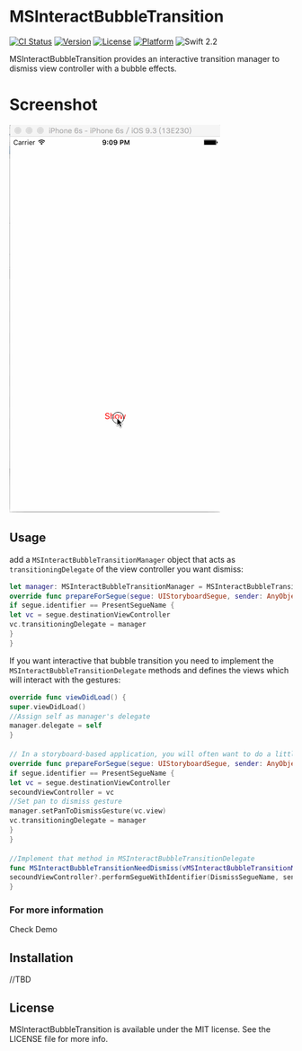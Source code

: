 # MSInteractBubbleTransition

[![CI Status](http://img.shields.io/travis/Mars-Shen/MSInteractBubbleTransition.svg?style=flat)](https://travis-ci.org/Mars-Shen/MSInteractBubbleTransition)
[![Version](https://img.shields.io/cocoapods/v/MSInteractBubbleTransition.svg?style=flat)](http://cocoapods.org/pods/MSInteractBubbleTransition)
[![License](https://img.shields.io/cocoapods/l/MSInteractBubbleTransition.svg?style=flat)](http://cocoapods.org/pods/MSInteractBubbleTransition)
[![Platform](https://img.shields.io/cocoapods/p/MSInteractBubbleTransition.svg?style=flat)](http://cocoapods.org/pods/MSInteractBubbleTransition)
![Swift 2.2](https://img.shields.io/badge/swift-2.2-orange.svg)

MSInteractBubbleTransition provides an interactive transition manager to dismiss view controller with a bubble effects.

# Screenshot
![MSInteractBubbleTransition](https://raw.githubusercontent.com/Mars-Shen/MSInteractBubbleTransition/master/ScreenShot/Demo1.gif)

## Usage
add a `MSInteractBubbleTransitionManager` object that acts as `transitioningDelegate` of the view controller you want dismiss:
```swift
let manager: MSInteractBubbleTransitionManager = MSInteractBubbleTransitionManager()
override func prepareForSegue(segue: UIStoryboardSegue, sender: AnyObject?) {
if segue.identifier == PresentSegueName {
let vc = segue.destinationViewController
vc.transitioningDelegate = manager
}
}
```
If you want interactive that bubble transition you need to implement the `MSInteractBubbleTransitionDelegate` methods and defines the views which will interact with the gestures:
```swift
override func viewDidLoad() {
super.viewDidLoad()
//Assign self as manager's delegate
manager.delegate = self
}

// In a storyboard-based application, you will often want to do a little preparation before navigation
override func prepareForSegue(segue: UIStoryboardSegue, sender: AnyObject?) {
if segue.identifier == PresentSegueName {
let vc = segue.destinationViewController
secoundViewController = vc
//Set pan to dismiss gesture
manager.setPanToDismissGesture(vc.view)
vc.transitioningDelegate = manager
}
}

//Implement that method in MSInteractBubbleTransitionDelegate
func MSInteractBubbleTransitionNeedDismiss(vMSInteractBubbleTransitionManager: MSInteractBubbleTransitionManager){
secoundViewController?.performSegueWithIdentifier(DismissSegueName, sender: self)
}
```
### For more information
Check Demo

## Installation
//TBD

## License

MSInteractBubbleTransition is available under the MIT license. See the LICENSE file for more info.
